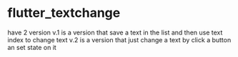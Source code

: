 # flutter_textchange
have 2 version
v.1 is a version that save a text in the list and then use text index to change text
v.2 is a version that just change a text by click a button an set state on it

